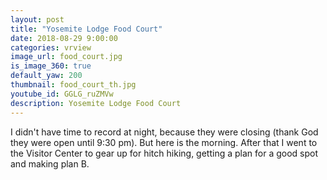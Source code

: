 ```yaml
---
layout: post
title: "Yosemite Lodge Food Court"
date: 2018-08-29 9:00:00
categories: vrview
image_url: food_court.jpg
is_image_360: true
default_yaw: 200
thumbnail: food_court_th.jpg
youtube_id: GGLG_ruZMVw
description: Yosemite Lodge Food Court
---
```

I didn't have time to record at night, because they were closing (thank God they were open until 9:30 pm). But here is the morning.
After that I went to the Visitor Center to gear up for hitch hiking, getting a plan for a good spot and making plan B.
